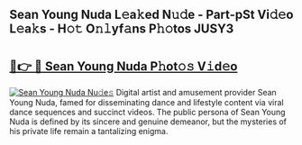 ## Sean Young Nuda L𝚎a𝚔ed N𝚞𝚍e - Part-pSt Vi𝚍𝚎o L𝚎a𝚔s - H𝚘𝚝 O𝚗𝚕yf𝚊ns P𝚑𝚘tos JUSY3

# <h2><a href="http://kf0c654.oniu.top/?m=Sean+Young+Nuda">🔗👉 🔴 Sean Young Nuda P𝚑ot𝚘𝚜 V𝚒d𝚎o</a></h2>

[![Sean Young Nuda Nu𝚍e𝚜](https://i.imgur.com/0qMVB7G.gif)](http://kf0c654.oniu.top/?m=Sean+Young+Nuda)
Digital artist and amusement provider Sean Young Nuda, famed for disseminating dance and lifestyle content via viral dance sequences and succinct videos. The public persona of Sean Young Nuda is defined by its sincere and genuine demeanor, but the mysteries of his private life remain a tantalizing enigma.  
